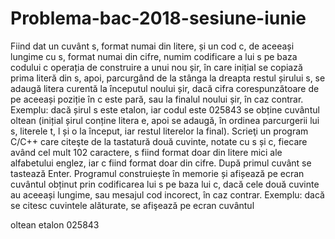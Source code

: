 # Problema-bac-2018-sesiune-iunie

Fiind dat un cuvânt s, format numai din litere, și un cod c, de aceeași lungime cu s, format
numai din cifre, numim codificare a lui s pe baza codului c operația de construire a unui
nou șir, în care inițial se copiază prima literă din s, apoi, parcurgând de la stânga la dreapta
restul șirului s, se adaugă litera curentă la începutul noului șir, dacă cifra corespunzătoare
de pe aceeași poziție în c este pară, sau la finalul noului șir, în caz contrar.
Exemplu: dacă șirul s este etalon, iar codul este 025843 se obține cuvântul oltean
(inițial șirul conține litera e, apoi se adaugă, în ordinea parcurgerii lui s, literele t, l și o la
început, iar restul literelor la final).
Scrieţi un program C/C++ care citeşte de la tastatură două cuvinte, notate cu s și c, fiecare
având cel mult 102 caractere, s fiind format doar din litere mici ale alfabetului englez, iar c
fiind format doar din cifre. După primul cuvânt se tastează Enter. Programul construiește în
memorie și afișează pe ecran cuvântul obținut prin codificarea lui s pe baza lui c, dacă cele
două cuvinte au aceeași lungime, sau mesajul cod incorect, în caz contrar.
Exemplu: dacă se citesc cuvintele alăturate, se afişează pe ecran cuvântul 

oltean 
etalon
025843
